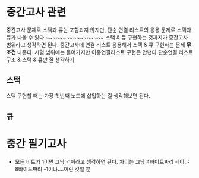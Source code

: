 # 중간고사 관련
중간고사 문제로 스택과 큐는 포함되지 않지만, 단순 연결 리스트의 응용 문제로 스택과 큐가 나올 수 있다 ~~~~~~~~~~~~~~~~~
스택 & 큐 구현하는 것까지가 중간고사 범위라고 생각하면 된다. 중간고사에 연결 리스트 응용해서 스택 & 큐 구현하는 문제 **무조건** 나온다.
시험 범위에는 들어가지만 이중연결리스트 구현은 안낸다.단순연결 리스트 구조 & 스택 & 큐만 잘 생각하기

## 스택
스택 구현할 때는 가장 첫번째 노드에 삽입하는 걸 생각해보면 된다.

## 큐

# 중간 필기고사
- 모든 비트가 1이면 그냥 -1이라고 생각하면 된다. 차이는 그냥 4바이트짜리 -1이냐 8바이트짜리 -1이냐....이런 것일 뿐
